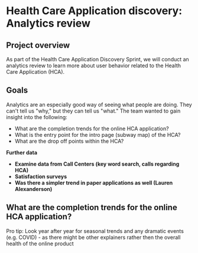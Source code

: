 #  Health Care Application discovery: Analytics review

## Project overview

As part of the Health Care Application Discovery Sprint, we will conduct an analytics review to learn more about user behavior related to the Health Care Application (HCA). 

## Goals

Analytics are an especially good way of seeing what people are doing. They can't tell us "why," but they can tell us "what." The team wanted to gain insight into the following:

- What are the completion trends for the online HCA application?  
- What is the entry point for the intro page (subway map) of the HCA?
- What are the drop off points within the HCA?

**Further data**
- **Examine data from Call Centers (key word search, calls regarding HCA)**
- **Satisfaction surveys**
- **Was there a simpler trend in paper applications as well (Lauren Alexanderson)**

## What are the completion trends for the online HCA application?  

Pro tip: Look year after year for seasonal trends and any dramatic events (e.g. COVID) - as there might be other explainers rather then the overall health of the online product   
